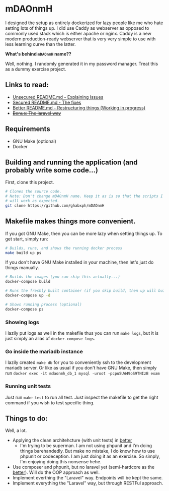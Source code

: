 # mDAOnmH

I designed the setup as entirely dockerized for lazy people like me who hate setting lots of things
up. I did use Caddy as webserver as opposed to commonly used stack which is either apache or nginx.
Caddy is a new modern production-ready webserver that is very very simple to use with less learning
curve than the latter.

**What's behind `mDAOnmH` name??**

Well, nothing. I randomly generated it in my password  manager.  Treat  this  as  a  dummy  exercise
project.

## Links to read:

* [Unsecured README.md - Explaining Issues](src/unsecure)
* [Secured README.md - The fixes](src/secure)
* [Better README.md - Restructuring things (Working in progress)](src/secure)
* ~~[Bonus: The laravel way](src/laravel)~~

## Requirements

* GNU Make (optional)
* Docker

## Building and running the application (and probably write some code...)

First, clone this project.

``` bash
# Clones the source code.
# Note: Don't change mDAOnmH name. Keep it as is so that the scripts I prepared
# will work as expected.
git clone https://github.com/ghabxph/mDAOnmH
```

## Makefile makes things more convenient.

If you got GNU Make, then you can be more lazy when setting things up. To  get  start,  simply  run:

``` bash
# Builds, runs, and shows the running docker process
make build up ps
```

If you don't have GNU Make installed in your machine, then let's just do things manually.

``` bash
# Builds the images (you can skip this actually...)
docker-compose build

# Runs the freshly built container (if you skip build, then up will build images for you.)
docker-compose up -d

# Shows running process (optional)
docker-compose ps
```

### Showing logs

I lazily put logs as well in the makefile thus you can run `make logs`, but it  is  just  simply  an
alias of `docker-compose logs`.

### Go inside the mariadb instance

I lazily created `make db` for you to conveniently ssh to the development mariadb server. Or like as
usual if you don't have GNU Make, then simply run
`docker exec -it mdaonmh_db_1 mysql -uroot -pcpuSUW49oS9TNIzB exam`

### Running unit tests

Just run `make test` to run all test. Just inspect the makefile to get the right command if you wish
to test specific thing.

## Things to do:

Well, a lot.

* Applying the clean architehcture (with unit tests) in [better](src/better)
  * I'm trying to be superman. I am not using phpunit and I'm doing things barehandedly. But make no
    mistake, I do know how to use phpunit or codeception. I am just doing  it  as  an  exercise.  So
    simply, I'm enjoying doing this nonsense hehe.
* Use composer and phpunit, but no laravel yet (semi-hardcore as the [better](src/better)). Will  do
  the OOP approach as well.
* Implement everthing the "Laravel" way. Endpoints will be kept the same.
* Implement everything the "Laravel" way, but through RESTFul approach.
